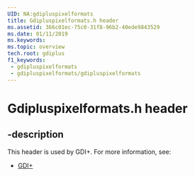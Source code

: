 ```yaml
---
UID: NA:gdipluspixelformats
title: Gdipluspixelformats.h header
ms.assetid: 366c01ec-75c0-31f8-96b2-40ede9843529
ms.date: 01/11/2019
ms.keywords: 
ms.topic: overview
tech.root: gdiplus
f1_keywords:
 - gdipluspixelformats
 - gdipluspixelformats/gdipluspixelformats
---
```


# Gdipluspixelformats.h header


## -description

This header is used by GDI+. For more information, see:

- [GDI+](../_gdiplus/index.md)

